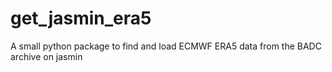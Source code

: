 # get_jasmin_era5
A small python package to find and load ECMWF ERA5 data from the BADC archive on jasmin
